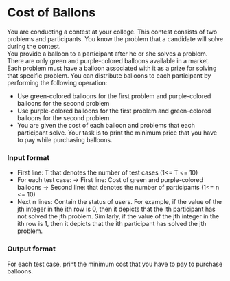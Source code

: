 # Cost of Ballons
You are conducting a contest at your college. This contest consists of two problems and  participants. You know the problem that a candidate will solve during the contest.
<br />
You provide a balloon to a participant after he or she solves a problem. There are only green and purple-colored balloons available in a market. Each problem must have a balloon associated with it as a prize for solving that specific problem. You can distribute balloons to each participant by performing the following operation:

* Use green-colored balloons for the first problem and purple-colored balloons for the second problem
* Use purple-colored balloons for the first problem and green-colored balloons for the second problem
* You are given the cost of each balloon and problems that each participant solve. Your task is to print the minimum price that you have to pay while purchasing balloons.

### Input format
* First line: T that denotes the number of test cases (1<= T <= 10)
* For each test case:
  -> First line: Cost of green and purple-colored balloons
  ->  Second line:  that denotes the number of participants (1<= n <= 10)
* Next n lines: Contain the status of users. For example, if the value of the jth integer in the ith row is 0, then it depicts that the ith participant has not solved the jth problem. Similarly, if the value of the jth integer in the ith row is 1, then it depicts that the ith participant has solved the jth problem.

### Output format
For each test case, print the minimum cost that you have to pay to purchase balloons.